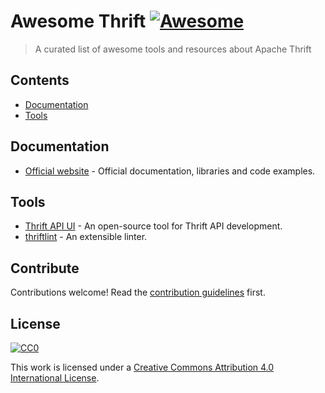 # Awesome Thrift [![Awesome](https://awesome.re/badge.svg)](https://awesome.re)

> A curated list of awesome tools and resources about Apache Thrift

## Contents

- [Documentation](#documentation)
- [Tools](#tools)

## Documentation

- [Official website](https://thrift.apache.org/) - Official documentation, libraries and code examples.

## Tools

- [Thrift API UI](https://github.com/alfa-laboratory/thrift-api-ui) - An open-source tool for Thrift API development.
- [thriftlint](https://github.com/UrbanCompass/thriftlint) - An extensible linter.

## Contribute

Contributions welcome! Read the [contribution guidelines](CONTRIBUTING.md) first.

## License

[![CC0](https://mirrors.creativecommons.org/presskit/buttons/88x31/svg/cc-zero.svg)](https://creativecommons.org/publicdomain/zero/1.0)

This work is licensed under a [Creative Commons Attribution 4.0 International License](https://creativecommons.org/licenses/by/4.0/).
